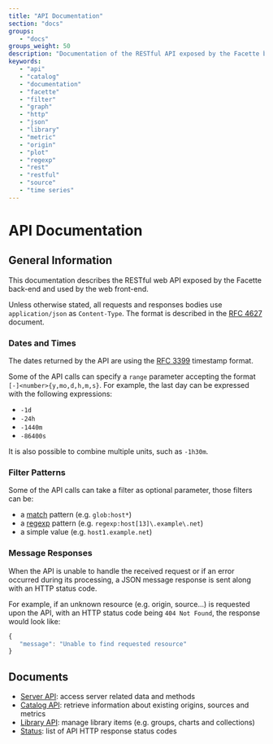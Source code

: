 ```yaml
---
title: "API Documentation"
section: "docs"
groups:
   - "docs"
groups_weight: 50
description: "Documentation of the RESTful API exposed by the Facette back-end and used by the web front-end"
keywords:
   - "api"
   - "catalog"
   - "documentation"
   - "facette"
   - "filter"
   - "graph"
   - "http"
   - "json"
   - "library"
   - "metric"
   - "origin"
   - "plot"
   - "regexp"
   - "rest"
   - "restful"
   - "source"
   - "time series"
---
```


# API Documentation

## General Information

This documentation describes the RESTful web API exposed by the Facette back-end and used by the web front-end.

Unless otherwise stated, all requests and responses bodies use `application/json` as `Content-Type`. The format is
described in the [RFC 4627][0] document.

### Dates and Times

The dates returned by the API are using the [RFC 3399][1] timestamp format.

Some of the API calls can specify a `range` parameter accepting the format `[-]<number>{y,mo,d,h,m,s}`. For example,
the last day can be expressed with the following expressions:

 * `-1d`
 * `-24h`
 * `-1440m`
 * `-86400s`

It is also possible to combine multiple units, such as `-1h30m`.


### Filter Patterns

Some of the API calls can take a filter as optional parameter, those filters can be:

 * a [match][2] pattern (e.g. `glob:host*`)
 * a [regexp][3] pattern (e.g. `regexp:host[13]\.example\.net`)
 * a simple value (e.g. `host1.example.net`)

### Message Responses

When the API is unable to handle the received request or if an error occurred during its processing, a JSON message
response is sent along with an HTTP status code.

For example, if an unknown resource (e.g. origin, source…) is requested upon the API, with an HTTP status code being
`404 Not Found`, the response would look like:

```javascript
{
   "message": "Unable to find requested resource"
}
```

## Documents

 * [Server API](/docs/api/server): access server related data and methods
 * [Catalog API](/docs/api/catalog): retrieve information about existing origins, sources and metrics
 * [Library API](/docs/api/library): manage library items (e.g. groups, charts and collections)
 * [Status](/docs/api/status): list of API HTTP response status codes


[0]: http://tools.ietf.org/html/rfc4627
[1]: http://tools.ietf.org/html/rfc3339
[2]: http://golang.org/pkg/path/#Match
[3]: https://code.google.com/p/re2/wiki/Syntax
